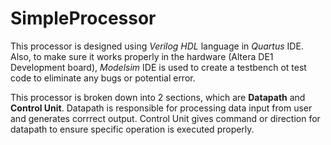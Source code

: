 SimpleProcessor
=====
This processor is designed using *Verilog HDL* language in *Quartus* IDE. Also, to make sure it works properly in the hardware (Altera DE1 Development board), *Modelsim* IDE is used to create a testbench ot test code to eliminate any bugs or potential error.

This processor is broken down into 2 sections, which are **Datapath** and **Control Unit**. Datapath is responsible for processing data input from user and generates corrrect output. Control Unit gives command or direction for datapath to ensure specific operation is executed properly.



